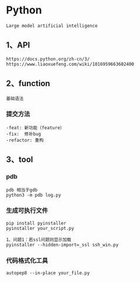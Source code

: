 # Python
    Large model artificial intelligence

## 1、API
    https://docs.python.org/zh-cn/3/
    https://www.liaoxuefeng.com/wiki/1016959663602400



## 2、function
    基础语法

### 提交方法
    -feat: 新功能（feature）
    -fix:  修补bug
    -refactor: 重构

## 3、tool
### pdb
    pdb 相当于gdb
    python3 -m pdb log.py

### 生成可执行文件
    pip install pyinstaller
    pyinstaller your_script.py
    
    1、问题1：若ssl问题则显示加载
    pyinstaller --hidden-import=_ssl ssh_win.py 

### 代码格式化工具
    autopep8 --in-place your_file.py
